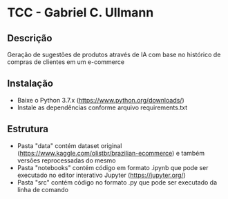 # TCC - Gabriel C. Ullmann

## Descrição
Geração de sugestões de produtos através de IA com base no histórico de compras de clientes em um e-commerce

## Instalação
- Baixe o Python 3.7.x (https://www.python.org/downloads/)
- Instale as dependências conforme arquivo requirements.txt

## Estrutura
- Pasta "data" contém dataset original (https://www.kaggle.com/olistbr/brazilian-ecommerce) e também versões reprocessadas do mesmo
- Pasta "notebooks" contém código em formato .ipynb que pode ser executado no editor interativo Jupyter (https://jupyter.org/)
- Pasta "src" contém código no formato .py que pode ser executado da linha de comando

